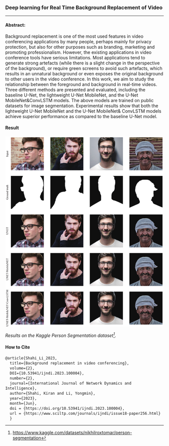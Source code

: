 ### Deep learning for Real Time Background Replacement of Video
---

#### Abstract: 

Background replacement is one of the most used features in video conferencing applications by many people, perhaps mainly for privacy protection, but also for other purposes such as branding, marketing and promoting professionalism. However, the existing applications in video conference tools have serious limitations. Most applications tend to generate strong artefacts (while there is a slight change in the perspective of the background), or require green screens to avoid such artefacts, which results in an unnatural background or even exposes the original background to other users in the video conference. In this work, we aim to study the relationship between the foreground and background in real-time videos. Three different methods are presented and evaluated, including the baseline U-Net, the lightweight U-Net MobileNet, and the U-Net MobileNet&ConvLSTM models. The above models are trained on public datasets for image segmentation. Experimental results show that both the lightweight U-Net MobileNet and the U-Net MobileNet& ConvLSTM models achieve superior performance as compared to the baseline U-Net model.

#### Result
![Result on Person segmentation dataset.](result/Person-Segmentation/result.jpg)

*Results on the Kaggle Person Segmentation dataset[^1].*

#### How to Cite
```
@article{Shahi_Li_2023, 
  title={Background replacement in video conferencing},
  volume={2},
  DOI={10.53941/ijndi.2023.100004},
  number={2},
  journal={International Journal of Network Dynamics and Intelligence}, 
  author={Shahi, Kiran and Li, Yongmin}, 
  year={2023}, 
  month={Jun},
  doi = {https://doi.org/10.53941/ijndi.2023.100004},
  url = {https://www.sciltp.com/journals/ijndi/issue18-paper256.html}
  } 
```
[^1]: https://www.kaggle.com/datasets/nikhilroxtomar/person-segmentation
